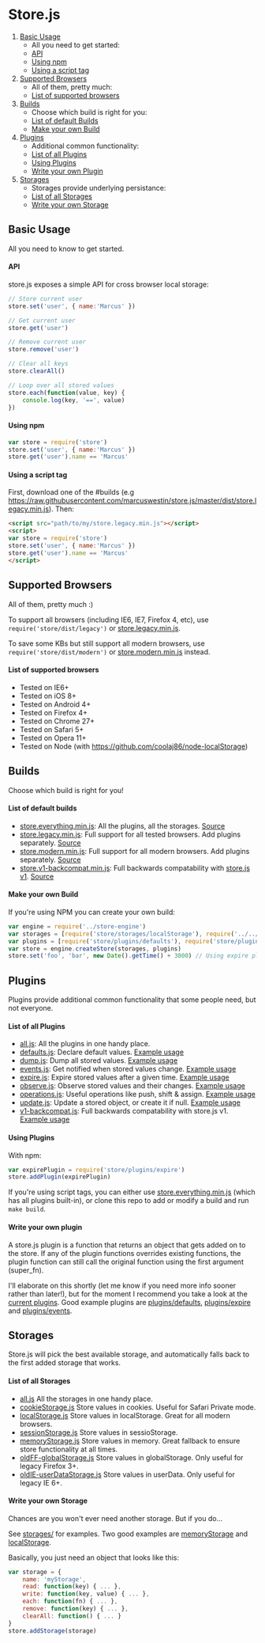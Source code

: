 Store.js
========

1. [Basic Usage](#basic-usage)
	- All you need to get started:
	- [API](#api)
	- [Using npm](#using-npm)
	- [Using a script tag](#using-a-script-tag)
2. [Supported Browsers](#supported-browsers)
	- All of them, pretty much:
	- [List of supported browsers](#list-of-supported-browsers)
3. [Builds](#builds)
	- Choose which build is right for you:
	- [List of default Builds](#list-of-default-builds)
	- [Make your own Build](#make-your-own-build)
4. [Plugins](#plugins)
	- Additional common functionality:
	- [List of all Plugins](#list-of-all-plugins)
	- [Using Plugins](#using-plugins)
	- [Write your own Plugin](#write-your-own-plugin)
5. [Storages](#storages)
	- Storages provide underlying persistance:
	- [List of all Storages](#list-of-all-storages)
	- [Write your own Storage](#write-your-own-storage)



Basic Usage
-----------

All you need to know to get started.

#### API

store.js exposes a simple API for cross browser local storage:

```js
// Store current user
store.set('user', { name:'Marcus' })

// Get current user
store.get('user')

// Remove current user
store.remove('user')

// Clear all keys
store.clearAll()

// Loop over all stored values
store.each(function(value, key) {
	console.log(key, '==', value)
})
```

#### Using npm

```js
var store = require('store')
store.set('user', { name:'Marcus' })
store.get('user').name == 'Marcus'
```

#### Using a script tag

First, download one of the #builds (e.g https://raw.githubusercontent.com/marcuswestin/store.js/master/dist/store.legacy.min.js). Then:

```html
<script src="path/to/my/store.legacy.min.js"></script>
<script>
var store = require('store')
store.set('user', { name:'Marcus' })
store.get('user').name == 'Marcus'
</script>
```



Supported Browsers
------------------

All of them, pretty much :)

To support all browsers (including IE6, IE7, Firefox 4, etc), use `require('store/dist/legacy')` or [store.legacy.min.js](dist/store.legacy.min.js).

To save some KBs but still support all modern browsers, use `require('store/dist/modern')` or [store.modern.min.js](dist/store.modern.min.js) instead.

#### List of supported browsers

- Tested on IE6+
- Tested on iOS 8+
- Tested on Android 4+
- Tested on Firefox 4+
- Tested on Chrome 27+
- Tested on Safari 5+
- Tested on Opera 11+
- Tested on Node (with https://github.com/coolaj86/node-localStorage)



Builds
------
Choose which build is right for you!

#### List of default builds

- [store.everything.min.js](dist/store.everything.min.js): All the plugins, all the storages. [Source](dist/store.everything.js)
- [store.legacy.min.js](dist/store.legacy.min.js): Full support for all tested browsers. Add plugins separately. [Source](dist/store.legacy.js)
- [store.modern.min.js](dist/store.modern.min.js): Full support for all modern browsers. Add plugins separately. [Source](dist/store.modern.js)
- [store.v1-backcompat.min.js](dist/store.dist/v1-backcompat.min.js): Full backwards compatability with [store.js v1](https://github.com/marcuswestin/store.js/releases/tag/v1.3.20). [Source](dist/store.v1-backcompat.js)

#### Make your own Build

If you're using NPM you can create your own build:

```js
var engine = require('../store-engine')
var storages = [require('store/storages/localStorage'), require('../../storages/cookieStorage')]
var plugins = [require('store/plugins/defaults'), require('store/plugins/expire')]
var store = engine.createStore(storages, plugins)
store.set('foo', 'bar', new Date().getTime() + 3000) // Using expire plugin to expire in 3 seconds
```



Plugins
-------

Plugins provide additional common functionality that some people need, but not everyone.

#### List of all Plugins

- [all.js](plugins/all.js):                      All the plugins in one handy place.
- [defaults.js](plugins/defaults.js):            Declare default values. [Example usage](plugins/defaults_test.js)
- [dump.js](plugins/dump.js):                    Dump all stored values. [Example usage](plugins/dump_test.js)
- [events.js](plugins/events.js):                Get notified when stored values change. [Example usage](plugins/events_test.js)
- [expire.js](plugins/expire.js):                Expire stored values after a given time. [Example usage](plugins/expire_test.js)
- [observe.js](plugins/observe.js):              Observe stored values and their changes. [Example usage](plugins/observe_test.js)
- [operations.js](plugins/operations.js):        Useful operations like push, shift & assign. [Example usage](plugins/operations_test.js)
- [update.js](plugins/update.js):                Update a stored object, or create it if null. [Example usage](plugins/update_test.js)
- [v1-backcompat.js](plugins/v1-backcompat.js):  Full backwards compatability with store.js v1. [Example usage](plugins/v1-backcompat_test.js)

#### Using Plugins

With npm:

```js
var expirePlugin = require('store/plugins/expire')
store.addPlugin(expirePlugin)
```

If you're using script tags, you can either use [store.everything.min.js](dist/store.everything.min.js) (which
has all plugins built-in), or clone this repo to add or modify a build and run `make build`.

#### Write your own plugin

A store.js plugin is a function that returns an object that gets added on to the store.
If any of the plugin functions overrides existing functions, the plugin function can still call
the original function using the first argument (super_fn).

I'll elaborate on this shortly (let me know if you need more info sooner rather than later!),
but for the moment I recommend you take a look at the [current plugins](plugins/). Good example
plugins are [plugins/defaults](plugins/defaults), [plugins/expire](plugins/expire) and
[plugins/events](plugins/events).


Storages
--------
Store.js will pick the best available storage, and automatically falls back to the first added storage that works.

#### List of all Storages

- [all.js](storages/all.js)                                     All the storages in one handy place.
- [cookieStorage.js](storages/cookieStorage.js)                 Store values in cookies. Useful for Safari Private mode.
- [localStorage.js](storages/localStorage.js)                   Store values in localStorage. Great for all modern browsers.
- [sessionStorage.js](storages/sessionStorage.js)               Store values in sessioStorage.
- [memoryStorage.js](storages/memoryStorage.js)                 Store values in memory. Great fallback to ensure store functionality at all times.
- [oldFF-globalStorage.js](storages/oldFF-globalStorage.js)     Store values in globalStorage. Only useful for legacy Firefox 3+.
- [oldIE-userDataStorage.js](storages/oldIE-userDataStorage.js) Store values in userData. Only useful for legacy IE 6+.


#### Write your own Storage

Chances are you won't ever need another storage. But if you do...

See [storages/](storages/) for examples. Two good examples are [memoryStorage](memoryStorage) and [localStorage](localStorage).

Basically, you just need an object that looks like this:

```js
var storage = {
	name: 'myStorage',
	read: function(key) { ... },
	write: function(key, value) { ... },
	each: function(fn) { ... },
	remove: function(key) { ... },
	clearAll: function() { ... }
}
store.addStorage(storage)
```



